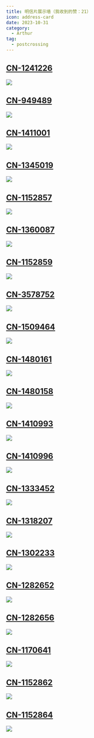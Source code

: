 ```yaml
---
title: 明信片展示墙（我收到的赞：21）
icon: address-card
date: 2023-10-31
category:
  - Arthur
tag:
  - postcrossing
---
```


## [CN-1241226](https://www.postcrossing.com/postcards/CN-1241226) 
 >  

![](https://s3.amazonaws.com/static2.postcrossing.com/postcard/medium/b23f5bb79a266ae4b0a9b7fe47983a1b.jpg)

## [CN-949489](https://www.postcrossing.com/postcards/CN-949489) 
 >  

![](https://s3.amazonaws.com/static2.postcrossing.com/postcard/medium/023065f841be8fc2ef00308ae793a107.jpg)

## [CN-1411001](https://www.postcrossing.com/postcards/CN-1411001) 
 >  

![](https://s3.amazonaws.com/static2.postcrossing.com/postcard/medium/869460af40add2292917a00565e9d693.jpg)

## [CN-1345019](https://www.postcrossing.com/postcards/CN-1345019) 
 >  

![](https://s3.amazonaws.com/static2.postcrossing.com/postcard/medium/12eb4e76d57d8e3cf67c97b6c0007aa1.jpg)

## [CN-1152857](https://www.postcrossing.com/postcards/CN-1152857) 
 >  

![](https://s3.amazonaws.com/static2.postcrossing.com/postcard/medium/6e4756e769b039889c5a89cef233a167.jpg)

## [CN-1360087](https://www.postcrossing.com/postcards/CN-1360087) 
 >  

![](https://s3.amazonaws.com/static2.postcrossing.com/postcard/medium/571d90dafdd3975ab4a4a15f56474e58.jpg)

## [CN-1152859](https://www.postcrossing.com/postcards/CN-1152859) 
 >  

![](https://s3.amazonaws.com/static2.postcrossing.com/postcard/medium/199982bb7e20c17298d3c15a1dcc8051.jpg)

## [CN-3578752](https://www.postcrossing.com/postcards/CN-3578752) 
 >  

![](https://s3.amazonaws.com/static2.postcrossing.com/postcard/medium/qj9bpbnv88jzskujd240srf7ojtt6atm.jpg)

## [CN-1509464](https://www.postcrossing.com/postcards/CN-1509464) 
 >  

![](https://s3.amazonaws.com/static2.postcrossing.com/postcard/medium/2b99f06a551404ccc649291f5ebbbd27.jpg)

## [CN-1480161](https://www.postcrossing.com/postcards/CN-1480161) 
 >  

![](https://s3.amazonaws.com/static2.postcrossing.com/postcard/medium/2e6fd0ad2d4fe9b12fba48320589c819.jpg)

## [CN-1480158](https://www.postcrossing.com/postcards/CN-1480158) 
 >  

![](https://s3.amazonaws.com/static2.postcrossing.com/postcard/medium/dc03f1af18ef4d10d59648891b82a8d3.jpg)

## [CN-1410993](https://www.postcrossing.com/postcards/CN-1410993) 
 >  

![](https://s3.amazonaws.com/static2.postcrossing.com/postcard/medium/84a82eca7cc181df54e65265ccb47771.jpg)

## [CN-1410996](https://www.postcrossing.com/postcards/CN-1410996) 
 >  

![](https://s3.amazonaws.com/static2.postcrossing.com/postcard/medium/6d622a4a49783ff352aea9bdb49992b5.jpg)

## [CN-1333452](https://www.postcrossing.com/postcards/CN-1333452) 
 >  

![](https://s3.amazonaws.com/static2.postcrossing.com/postcard/medium/2ab07266398d1b503cb21df76556e0f8.jpg)

## [CN-1318207](https://www.postcrossing.com/postcards/CN-1318207) 
 >  

![](https://s3.amazonaws.com/static2.postcrossing.com/postcard/medium/f6a5fca4cedc75d9a9fa3224311b3fce.jpg)

## [CN-1302233](https://www.postcrossing.com/postcards/CN-1302233) 
 >  

![](https://s3.amazonaws.com/static2.postcrossing.com/postcard/medium/7ba2448ba687920f15db8667c088dc2f.jpg)

## [CN-1282652](https://www.postcrossing.com/postcards/CN-1282652) 
 >  

![](https://s3.amazonaws.com/static2.postcrossing.com/postcard/medium/c8aeeadb907773e90ad2b17b509604db.jpg)

## [CN-1282656](https://www.postcrossing.com/postcards/CN-1282656) 
 >  

![](https://s3.amazonaws.com/static2.postcrossing.com/postcard/medium/7c25c5df87d9ceae35563a8aa99bd6ba.jpg)

## [CN-1170641](https://www.postcrossing.com/postcards/CN-1170641) 
 >  

![](https://s3.amazonaws.com/static2.postcrossing.com/postcard/medium/0da3add01dfb4e47f788478419aee3af.jpg)

## [CN-1152862](https://www.postcrossing.com/postcards/CN-1152862) 
 >  

![](https://s3.amazonaws.com/static2.postcrossing.com/postcard/medium/9b5a2768220eb28163645fbe35e6b079.jpg)

## [CN-1152864](https://www.postcrossing.com/postcards/CN-1152864) 
 >  

![](https://s3.amazonaws.com/static2.postcrossing.com/postcard/medium/c709974037cd3ec3380edd88bb2e99f4.jpg)

